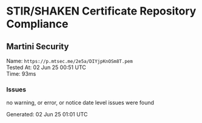# STIR/SHAKEN Certificate Repository Compliance

## Martini Security

Name: `https://p.mtsec.me/2e5a/DIYjpKnOSm8T.pem`\
Tested At: 02 Jun 25 00:51 UTC\
Time: 93ms

### Issues

no warning, or error, or notice date level issues were found

Generated: 02 Jun 25 01:01 UTC